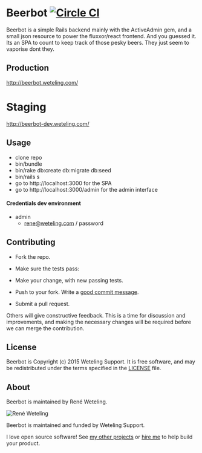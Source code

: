 # Beerbot [![Circle CI](https://circleci.com/gh/reneweteling/beerbot.svg?style=svg)](https://circleci.com/gh/reneweteling/beerbot)

Beerbot is a simple Rails backend mainly with the ActiveAdmin gem, and a small json resource to power the fluxxor/react frontend.
And you guessed it. Its an SPA to count to keep track of those pesky beers. They just seem to vaporise dont they. 

## Production
http://beerbot.weteling.com/

# Staging
http://beerbot-dev.weteling.com/

## Usage

* clone repo
* bin/bundle
* bin/rake db:create db:migrate db:seed
* bin/rails s
* go to http://localhost:3000 for the SPA  
* go to http://localhost:3000/admin for the admin interface

#### Credentials dev environment

* admin
    * rene@weteling.com / password

## Contributing

* Fork the repo.
* Make sure the tests pass:
* Make your change, with new passing tests. 
* Push to your fork. Write a [good commit message][commit]. 
* Submit a pull request.

  [commit]: http://tbaggery.com/2008/04/19/a-note-about-git-commit-messages.html

Others will give constructive feedback.
This is a time for discussion and improvements,
and making the necessary changes will be required before we can
merge the contribution.

## License

Beerbot is Copyright (c) 2015 Weteling Support.
It is free software, and may be redistributed
under the terms specified in the [LICENSE] file.

  [LICENSE]: /LICENSE

## About

Beerbot is maintained by René Weteling.

![René Weteling](http://www.weteling.com/zzz/footer.png)

Beerbot is maintained and funded by Weteling Support.

I love open source software!
See [my other projects][blog]
or [hire me][hire] to help build your product.

  [blog]: http://www.weteling.com/
  [hire]: http://www.weteling.com/contact/